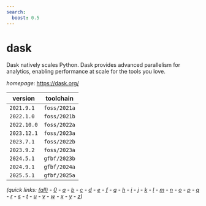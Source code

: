 ```yaml
---
search:
  boost: 0.5
---
```

# dask

Dask natively scales Python. Dask provides advanced parallelism for analytics, enabling performance  at scale for the tools you love.

*homepage*: <https://dask.org/>

version | toolchain
--------|----------
``2021.9.1`` | ``foss/2021a``
``2022.1.0`` | ``foss/2021b``
``2022.10.0`` | ``foss/2022a``
``2023.12.1`` | ``foss/2023a``
``2023.7.1`` | ``foss/2022b``
``2023.9.2`` | ``foss/2023a``
``2024.5.1`` | ``gfbf/2023b``
``2024.9.1`` | ``gfbf/2024a``
``2025.5.1`` | ``gfbf/2025a``


*(quick links: [(all)](../index.md) - [0](../0/index.md) - [a](../a/index.md) - [b](../b/index.md) - [c](../c/index.md) - [d](../d/index.md) - [e](../e/index.md) - [f](../f/index.md) - [g](../g/index.md) - [h](../h/index.md) - [i](../i/index.md) - [j](../j/index.md) - [k](../k/index.md) - [l](../l/index.md) - [m](../m/index.md) - [n](../n/index.md) - [o](../o/index.md) - [p](../p/index.md) - [q](../q/index.md) - [r](../r/index.md) - [s](../s/index.md) - [t](../t/index.md) - [u](../u/index.md) - [v](../v/index.md) - [w](../w/index.md) - [x](../x/index.md) - [y](../y/index.md) - [z](../z/index.md))*

